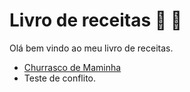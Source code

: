 # Livro de receitas :knife: :cut_of_meat:

Olá bem vindo ao meu livro de receitas.

 - [Churrasco de Maminha](https://github.com/jrcosta/treinamentogitdio/blob/master/receitas/churrasco.md)
 - Teste de conflito.
